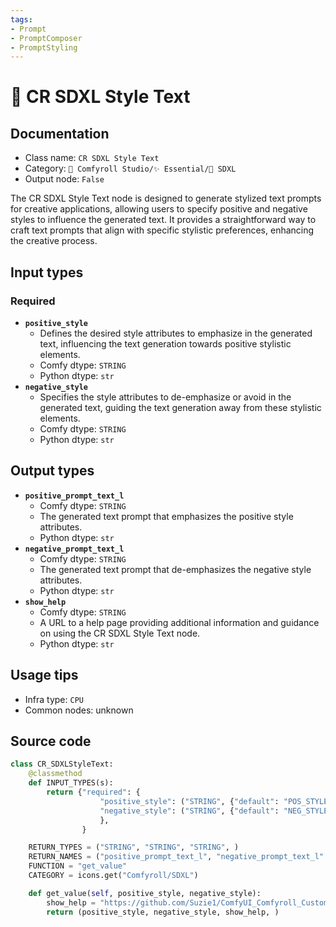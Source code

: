 ```yaml
---
tags:
- Prompt
- PromptComposer
- PromptStyling
---
```


# 🌟 CR SDXL Style Text
## Documentation
- Class name: `CR SDXL Style Text`
- Category: `🧩 Comfyroll Studio/✨ Essential/🌟 SDXL`
- Output node: `False`

The CR SDXL Style Text node is designed to generate stylized text prompts for creative applications, allowing users to specify positive and negative styles to influence the generated text. It provides a straightforward way to craft text prompts that align with specific stylistic preferences, enhancing the creative process.
## Input types
### Required
- **`positive_style`**
    - Defines the desired style attributes to emphasize in the generated text, influencing the text generation towards positive stylistic elements.
    - Comfy dtype: `STRING`
    - Python dtype: `str`
- **`negative_style`**
    - Specifies the style attributes to de-emphasize or avoid in the generated text, guiding the text generation away from these stylistic elements.
    - Comfy dtype: `STRING`
    - Python dtype: `str`
## Output types
- **`positive_prompt_text_l`**
    - Comfy dtype: `STRING`
    - The generated text prompt that emphasizes the positive style attributes.
    - Python dtype: `str`
- **`negative_prompt_text_l`**
    - Comfy dtype: `STRING`
    - The generated text prompt that de-emphasizes the negative style attributes.
    - Python dtype: `str`
- **`show_help`**
    - Comfy dtype: `STRING`
    - A URL to a help page providing additional information and guidance on using the CR SDXL Style Text node.
    - Python dtype: `str`
## Usage tips
- Infra type: `CPU`
- Common nodes: unknown


## Source code
```python
class CR_SDXLStyleText:
    @classmethod
    def INPUT_TYPES(s):
        return {"required": {
                    "positive_style": ("STRING", {"default": "POS_STYLE", "multiline": True}),
                    "negative_style": ("STRING", {"default": "NEG_STYLE", "multiline": True}),
                    },
                }

    RETURN_TYPES = ("STRING", "STRING", "STRING", )
    RETURN_NAMES = ("positive_prompt_text_l", "negative_prompt_text_l" , "show_help", )
    FUNCTION = "get_value"
    CATEGORY = icons.get("Comfyroll/SDXL")

    def get_value(self, positive_style, negative_style):
        show_help = "https://github.com/Suzie1/ComfyUI_Comfyroll_CustomNodes/wiki/SDXL-Nodes#cr-sdxl-style-text"
        return (positive_style, negative_style, show_help, )

```
